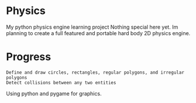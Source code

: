 # Physics
My python physics engine learning project
Nothing special here yet. Im planning to create a full featured and portable hard body 2D physics engine.

# Progress
	Define and draw circles, rectangles, regular polygons, and irregular polygons
	Detect collisions between any two entities

Using python and pygame for graphics.
